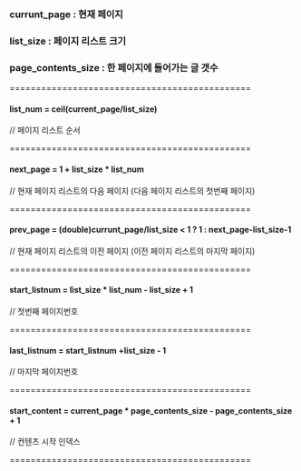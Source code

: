 ### currunt_page : 현재 페이지
### list_size : 페이지 리스트 크기
### page_contents_size : 한 페이지에 들어가는 글 갯수

==============================================

#### list_num = ceil(current_page/list_size) 
// 페이지 리스트 순서

==============================================

#### next_page = 1 + list_size * list_num    
// 현재 페이지 리스트의 다음 페이지 (다음 페이지 리스트의 첫번째 페이지)

==============================================
#### prev_page = (double)currunt_page/list_size < 1 ? 1 : next_page-list_size-1 
// 현재 페이지 리스트의 이전 페이지 (이전 페이지 리스트의 마지막 페이지)

==============================================

#### start_listnum = list_size * list_num - list_size + 1 
// 첫번째 페이지번호

==============================================

#### last_listnum = start_listnum +list_size - 1
// 마지막 페이지번호

==============================================


#### start_content = current_page * page_contents_size - page_contents_size + 1 
// 컨텐츠 시작 인덱스

==============================================
